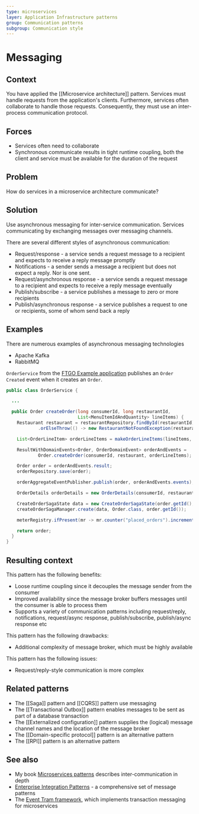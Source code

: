 ```yaml
---
type: microservices
layer: Application Infrastructure patterns
group: Communication patterns
subgroup: Communication style
---
```

# Messaging

## Context

You have applied the [[Microservice architecture]] pattern. Services must handle requests from the application's clients. Furthermore, services often collaborate to handle those requests. Consequently, they must use an inter-process communication protocol.

## Forces

- Services often need to collaborate
- Synchronous communicate results in tight runtime coupling, both the client and service must be available for the duration of the request

## Problem

How do services in a microservice architecture communicate?

## Solution

Use asynchronous messaging for inter-service communication. Services communicating by exchanging messages over messaging channels.

There are several different styles of asynchronous communication:
- Request/response - a service sends a request message to a recipient and expects to receive a reply message promptly
- Notifications - a sender sends a message a recipient but does not expect a reply. Nor is one sent.
- Request/asynchronous response - a service sends a request message to a recipient and expects to receive a reply message eventually
- Publish/subscribe - a service publishes a message to zero or more recipients
- Publish/asynchronous response - a service publishes a request to one or recipients, some of whom send back a reply

## Examples

There are numerous examples of asynchronous messaging technologies
- Apache Kafka
- RabbitMQ

`OrderService` from the [FTGO Example application](https://github.com/microservices-patterns/ftgo-application) publishes an `Order Created` event when it creates an `Order`.

```java
public class OrderService {

  ...

  public Order createOrder(long consumerId, long restaurantId,
                           List<MenuItemIdAndQuantity> lineItems) {
    Restaurant restaurant = restaurantRepository.findById(restaurantId)
            .orElseThrow(() -> new RestaurantNotFoundException(restaurantId));

    List<OrderLineItem> orderLineItems = makeOrderLineItems(lineItems, restaurant);

    ResultWithDomainEvents<Order, OrderDomainEvent> orderAndEvents =
            Order.createOrder(consumerId, restaurant, orderLineItems);

    Order order = orderAndEvents.result;
    orderRepository.save(order);

    orderAggregateEventPublisher.publish(order, orderAndEvents.events);

    OrderDetails orderDetails = new OrderDetails(consumerId, restaurantId, orderLineItems, order.getOrderTotal());

    CreateOrderSagaState data = new CreateOrderSagaState(order.getId(), orderDetails);
    createOrderSagaManager.create(data, Order.class, order.getId());

    meterRegistry.ifPresent(mr -> mr.counter("placed_orders").increment());

    return order;
  }
}
```

## Resulting context

This pattern has the following benefits:
- Loose runtime coupling since it decouples the message sender from the consumer
- Improved availability since the message broker buffers messages until the consumer is able to process them
- Supports a variety of communication patterns including request/reply, notifications, request/async response, publish/subscribe, publish/async response etc

This pattern has the following drawbacks:
- Additional complexity of message broker, which must be highly available

This pattern has the following issues:
- Request/reply-style communication is more complex

## Related patterns

- The [[Saga]] pattern and [[CQRS]] pattern use messaging
- The [[Transactional Outbox]] pattern enables messages to be sent as part of a database transaction
- The [[Externalized configuration]] pattern supplies the (logical) message channel names and the location of the message broker
- The [[Domain-specific protocol]] pattern is an alternative pattern
- The [[RPI]] pattern is an alternative pattern

## See also

- My book [Microservices patterns](https://microservices.io/book) describes inter-communication in depth
- [Enterprise Integration Patterns](http://www.enterpriseintegrationpatterns.com/) - a comprehensive set of message patterns
- The [Event Tram framework](http://eventuate.io/), which implements transaction messaging for microservices